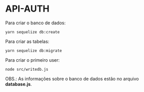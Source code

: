 # API-AUTH

Para criar o banco de dados:

`yarn sequelize db:create`

Para criar as tabelas:

`yarn sequelize db:migrate`

Para criar o primeiro user:

`node src/writedb.js`

OBS.: As informações sobre o banco de dados estão no arquivo **database.js**.